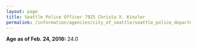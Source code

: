 ```yaml
---
layout: page
title: Seattle Police Officer 7925 Christa X. Kinzler
permalink: /information/agencies/city_of_seattle/seattle_police_department/copbook/7925/
---
```


**Age as of Feb. 24, 2016:** 24.0
